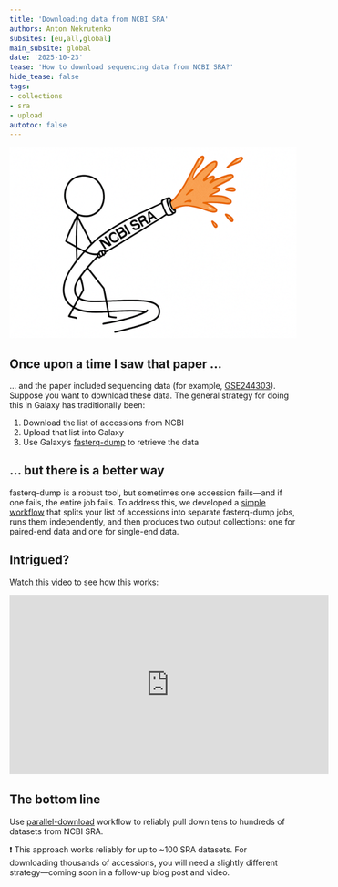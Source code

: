 ```yaml
---
title: 'Downloading data from NCBI SRA'
authors: Anton Nekrutenko 
subsites: [eu,all,global]
main_subsite: global
date: '2025-10-23'
tease: 'How to download sequencing data from NCBI SRA?'
hide_tease: false
tags:
- collections
- sra
- upload
autotoc: false
---
```


![](sra-hose.png)

## Once upon a time I saw that paper ...

… and the paper included sequencing data (for example, [GSE244303](https://www.ncbi.nlm.nih.gov/geo/query/acc.cgi?acc=GSE244303)). Suppose you want to download these data. The general strategy for doing this in Galaxy has traditionally been:

1. Download the list of accessions from NCBI
2. Upload that list into Galaxy
3. Use Galaxy’s [fasterq-dump](https://usegalaxy.org/root?tool_id=toolshed.g2.bx.psu.edu/repos/iuc/sra_tools/fasterq_dump/3.1.1+galaxy1) to retrieve the data

## ... but there is a better way

fasterq-dump is a robust tool, but sometimes one accession fails—and if one fails, the entire job fails. To address this, we developed a [simple workflow](https://iwc.galaxyproject.org/workflow/parallel-accession-download-main/) that splits your list of accessions into separate fasterq-dump jobs, runs them independently, and then produces two output collections: one for paired-end data and one for single-end data.

## Intrigued?

[Watch this video](https://youtu.be/sz9VrPeG03E?si=_I4Bq4sCLNcws-5u) to see how this works:

<iframe width="560" height="315" src="https://www.youtube.com/embed/sz9VrPeG03E?si=-NcRRk9vRfJsb4Jt" title="YouTube video player" frameborder="0" allow="accelerometer; autoplay; clipboard-write; encrypted-media; gyroscope; picture-in-picture; web-share" referrerpolicy="strict-origin-when-cross-origin" allowfullscreen></iframe>

## The bottom line

Use [parallel-download](https://iwc.galaxyproject.org/workflow/parallel-accession-download-main/) workflow to reliably pull down tens to hundreds of datasets from NCBI SRA.

<div class="alert alert-warning" role="alert">
  ❗ This approach works reliably for up to ~100 SRA datasets. For downloading thousands of accessions, you will need a slightly different strategy—coming soon in a follow-up blog post and video. 
</div>